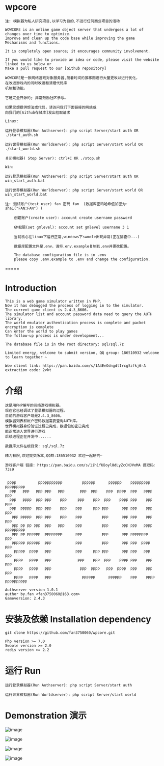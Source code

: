 # wpcore
	注: 模拟器为私人研究项目,以学习为目的,不进行任何商业项目的活动

	WOWCORE is an online game object server that undergoes a lot of changes over time to optimize.
	Improve and clean up the code base while improving the game
	Mechanisms and functions.

	It is completely open source; it encourages community involvement.

	If you would like to provide an idea or code, please visit the website linked to us below or
	Make a pull request to our [Github repository]

	WOWCORE是一款网络游戏对象服务器,随着时间的推移而进行大量更改以进行优化，
	在改进游戏内的同时改进和清理代码库
	机制和功能。

	它是完全开源的; 非常鼓励社区参与。

	如果您想提供想法或代码，请访问我们下面链接的网站或
	向我们的[Github存储库]发出拉取请求
	
	Linux:

	运行登录模拟器(Run Authserver): php script Server/start auth OR ./start_auth.sh

	运行世界模拟器(Run Worldserver): php script Server/start world OR ./start_world.sh

	关闭模拟器( Stop Server): ctrl+C OR ./stop.sh 

	Win:

	运行登录模拟器(Run Authserver): php script Server/start auth OR win_start_auth.bat

	运行世界模拟器(Run Worldserver): php script Server/start world OR win_start_world.bat

	注: 测试账户(test user) fan 密码 fan  (数据库密码哈希值加密为: sha1("FAN:FAN") )

		创建账户(create user): account create username password

		GM权限(set gmlevel): account set gmlevel username 3 1

		当前核心在linux下运行正常,windows下swoole出现异常(正在排查中...)

		数据库配置文件是.env，请将.env.example复制到.env并更改配置。

		The database configuration file is in .env
		please copy .env.example to .env and change the configuration.

=====

# Introduction
	This is a web game simulator written in PHP.
	Now it has debugged the process of logging in to the simulator.
	The current game client is 2.4.3_8606.
	The simulator list and account password data need to query the AUTH library.
	The world emulator authentication process is complete and packet encryption is complete
	Can enter the world to play games
	The follow-up process is under development...

	The database file is in the root directory: sql/sql.7z

	Limited energy, welcome to submit version, QQ group: 186510932 welcome to learn together ~

	Wow client link: https://pan.baidu.com/s/1A4EeOdngdtIrcgSzfkj6-A extraction code: 2vkt

# 介绍
	这是用PHP编写的网络游戏模拟器。
	现在它已经调试了登录模拟器的过程。
	目前的游戏客户端是2.4.3_8606。
	模拟器列表和帐户密码数据需要查询AUTH库。
	世界模拟器身份验证过程已完成，数据包加密已完成
	能正常进入世界进行游戏
	后续进程正在开发中......

	数据库文件在根目录: sql/sql.7z

	精力有限,欢迎提交版本,QQ群:186510932 欢迎一起研究~

	游戏客户端 链接: https://pan.baidu.com/s/1ih1fUBoyl8dLyZcCNJVoMA 提取码: 73s9

~~~
                                                                                 
 pppp          ppppppppppp         pppppp      pppppp    ppppppppp   ppppppppp  
  ppp   ppp   ppp ppp   ppp       ppp  ppp    ppp  pppp  ppp   pppp  ppp        
  ppp   pppp  ppp ppp    ppp     ppp    ppp  ppp    pppp ppp    ppp  ppp        
  ppp  ppppp  ppp ppp    ppp    ppp     ppp ppp      ppp ppp    ppp  ppp        
   ppp ppppp  ppp ppp    ppp    ppp         ppp      ppp ppp    ppp  ppp        
   ppp pp pp ppp  ppp   ppp     ppp         ppp      ppp ppp   pppp  ppppppppp  
   ppp pp pppppp  pppppppp      ppp         ppp      ppp pppppppp    ppp        
   pppppp pppppp  ppp           ppp         ppp      ppp ppp  pppp   ppp        
    ppppp  pppp   ppp           ppp     ppp ppp      ppp ppp   ppp   ppp        
    pppp   pppp   ppp            ppp    ppp  ppp    pppp ppp    ppp  ppp        
    pppp   pppp   ppp             ppp  pppp   ppp  pppp  ppp    ppp  ppp        
    pppp   pppp   ppp              pppppp      pppppp    ppp    pppp pppppppppp
        
Authserver version 1.0.1
author by.fan <fan3750060@163.com>
Gameversion: 2.4.3

~~~

# 安装及依赖 Installation dependency
	git clone https://github.com/fan3750060/wpcore.git

	Php version >= 7.0
	Swoole version >= 2.0
	redis version >= 2.2

# 运行 Run
	运行登录模拟器(Run Authserver): php script Server/start auth

	运行世界模拟器(Run Worldserver): php script Server/start world

# Demonstration 演示

![image](https://pictureblog.oss-cn-beijing.aliyuncs.com/1.png)

![image](https://pictureblog.oss-cn-beijing.aliyuncs.com/2.png)

![image](https://pictureblog.oss-cn-beijing.aliyuncs.com/3.png)

![image](https://pictureblog.oss-cn-beijing.aliyuncs.com/4.png)







	



